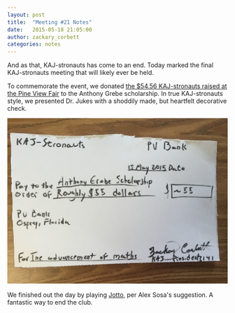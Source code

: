 ```yaml
---
layout: post
title:  "Meeting #21 Notes"
date:   2015-05-18 21:05:00
author: zackary_corbett
categories: notes
---
```


And as that, KAJ-stronauts has come to an end. Today marked the final KAJ-stronauts meeting that will likely ever be held.

To commemorate the event, we donated [the $54.56 KAJ-stronauts raised at the Pine View Fair](/notes/2014/10/30/meeting-notes-30-October-2014.html) to the Anthony Grebe scholarship. In true KAJ-stronauts style, we presented Dr. Jukes with a shoddily made, but heartfelt decorative check.

![Decorative check](/assets/2015/05/check.jpg)

We finished out the day by playing [Jotto](https://en.wikipedia.org/wiki/Jotto), per Alex Sosa's suggestion. A fantastic way to end the club.